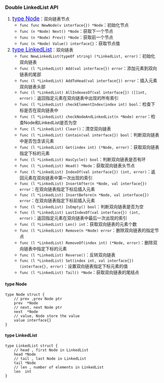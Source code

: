 ### Double LinkedList API
1. <a href="#node"><font size=4 color=#00f>type Node</font></a>：双向链表节点
    * `func func NewNode(v interface{}) *Node`：初始化节点
    * `func (n *Node) Next() *Node`：获取下一个节点
    * `func (n *Node) Prev() *Node`：获取前一个节点
    * `func (n *Node) Value() interface{}`：获取节点值
2. <a href="#list"><font size=4 color=#00f>type LinkedList</font></a>：双向链表
    * `func NewLinkedList(typeOf string) (*LinkedList, error)`：初始化双向链表
    * `func (l *LinkedList) Add(val interface{}) error`：添加元素到双向链表的尾部
    * `func (l *LinkedList) AddToHead(val interface{}) error`：插入元素双向链表头部
    * `func (l *LinkedList) AllIndexesOf(val interface{}) ([]int, error)`：返回指定元素在双向链表中出现的所有索引
    * `func (l *LinkedList) checkElementIndex(index int) bool`：检查下标是否在双向链表中
    * `func (l *LinkedList) checkNodeAndLinkedList(n *Node) error`：检查Node和LinkedList是否为空
    * `func (l *LinkedList) Clear()`：清空双向链表
    * `func (l *LinkedList) Contain(val interface{}) bool`：判断双向链表中是否包含该元素
    * `func (l *LinkedList) Get(index int) (*Node, error)`：获取双向链表指定下标的元素
    * `func (l *LinkedList) HasCycle() bool`：判断双向链表是否有环
    * `func (l *LinkedList) Head() *Node`：获取双向链表头节点
    * `func (l *LinkedList) IndexOf(val interface{}) (int, error)`：返回元素在双向链表中第一次出现的索引 
    * `func (l *LinkedList) InsertAfter(n *Node, val interface{}) error`：在双向链表指定下标后插入元素
    * `func (l *LinkedList) InsertBefore(n *Node, val interface{}) error`：在双向链表指定下标前插入元素
    * `func (l *LinkedList) IsEmpty() bool`：判断双向链表是否为空
    * `func (l *LinkedList) LastIndexOf(val interface{}) (int, error)`：返回指定元素在双向链表中最后一次出现的索引
    * `func (l *LinkedList) Len() int`：获取双向链表的元素个数
    * `func (l *LinkedList) Remove(n *Node) error`：删除双向链表的指定节点
    * `func (l *LinkedList) RemoveOf(index int) (*Node, error)`：删除双向链表中指定下标的元素
    * `func (l *LinkedList) Reverse()`：反转双向链表
    * `func (l *LinkedList) Set(index int, val interface{}) (interface{}, error)`：设置双向链表指定下标元素的值
    * `func (l *LinkedList) Tail() *Node`：获取双向链表的尾结点
    
#### <a id="node">type Node</a>
```
type Node struct {
	// prev ,prev Node ptr
	prev  *Node
    // next, next Node ptr
    next  *Node
    // value, Node store the value
    value interface{}
}
```

#### <a id="list">type LinkedList</a>
```
type LinkedList struct {
    // head , first Node in LinkedList
    head *Node
    // tail , last Node in LinkedList
    tail *Node
    // len , number of elements in LinkedList
    len  int
}
```